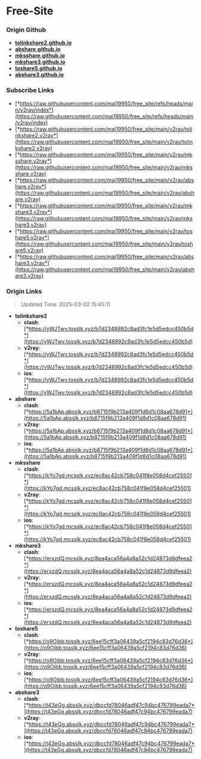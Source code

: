 # Free-Site

### Origin Github

- [**tolinkshare2.github.io**](https://github.com/tolinkshare2/tolinkshare2.github.io)
- [**abshare.github.io**](https://github.com/abshare/abshare.github.io)
- [**mksshare.github.io**](https://github.com/mksshare/mksshare.github.io)
- [**mkshare3.github.io**](https://github.com/mkshare3/mkshare3.github.io)
- [**toshare5.github.io**](https://github.com/toshare5/toshare5.github.io)
- [**abshare3.github.io**](https://github.com/abshare3/abshare3.github.io)

### Subscribe Links

- [*https://raw.githubusercontent.com/mai19950/free_site/refs/heads/main/v2ray/index*](https://raw.githubusercontent.com/mai19950/free_site/refs/heads/main/v2ray/index)
- [*https://raw.githubusercontent.com/mai19950/free_site/main/v2ray/tolinkshare2.v2ray*](https://raw.githubusercontent.com/mai19950/free_site/main/v2ray/tolinkshare2.v2ray)
- [*https://raw.githubusercontent.com/mai19950/free_site/main/v2ray/mksshare.v2ray*](https://raw.githubusercontent.com/mai19950/free_site/main/v2ray/mksshare.v2ray)
- [*https://raw.githubusercontent.com/mai19950/free_site/main/v2ray/abshare.v2ray*](https://raw.githubusercontent.com/mai19950/free_site/main/v2ray/abshare.v2ray)
- [*https://raw.githubusercontent.com/mai19950/free_site/main/v2ray/mkshare3.v2ray*](https://raw.githubusercontent.com/mai19950/free_site/main/v2ray/mkshare3.v2ray)
- [*https://raw.githubusercontent.com/mai19950/free_site/main/v2ray/toshare5.v2ray*](https://raw.githubusercontent.com/mai19950/free_site/main/v2ray/toshare5.v2ray)
- [*https://raw.githubusercontent.com/mai19950/free_site/main/v2ray/abshare3.v2ray*](https://raw.githubusercontent.com/mai19950/free_site/main/v2ray/abshare3.v2ray)

### Origin Links

> Updated Time: 2025-03-02 15:45:11

- **tolinkshare2**
  - **clash**: [*https://yWJTwv.tosslk.xyz/b7d2348992c8ad3fc1e5d5edcc450b5d*](https://yWJTwv.tosslk.xyz/b7d2348992c8ad3fc1e5d5edcc450b5d)
  - **v2ray**: [*https://yWJTwv.tosslk.xyz/b7d2348992c8ad3fc1e5d5edcc450b5d*](https://yWJTwv.tosslk.xyz/b7d2348992c8ad3fc1e5d5edcc450b5d)
  - **ios**: [*https://yWJTwv.tosslk.xyz/b7d2348992c8ad3fc1e5d5edcc450b5d*](https://yWJTwv.tosslk.xyz/b7d2348992c8ad3fc1e5d5edcc450b5d)
- **abshare**
  - **clash**: [*https://5a1bAp.absslk.xyz/b8715f9b213a409f1d8d1c08aa678d91*](https://5a1bAp.absslk.xyz/b8715f9b213a409f1d8d1c08aa678d91)
  - **v2ray**: [*https://5a1bAp.absslk.xyz/b8715f9b213a409f1d8d1c08aa678d91*](https://5a1bAp.absslk.xyz/b8715f9b213a409f1d8d1c08aa678d91)
  - **ios**: [*https://5a1bAp.absslk.xyz/b8715f9b213a409f1d8d1c08aa678d91*](https://5a1bAp.absslk.xyz/b8715f9b213a409f1d8d1c08aa678d91)
- **mksshare**
  - **clash**: [*https://kYo7gd.mcsslk.xyz/ec8ac42cb758c041f8e058d4cef25501*](https://kYo7gd.mcsslk.xyz/ec8ac42cb758c041f8e058d4cef25501)
  - **v2ray**: [*https://kYo7gd.mcsslk.xyz/ec8ac42cb758c041f8e058d4cef25501*](https://kYo7gd.mcsslk.xyz/ec8ac42cb758c041f8e058d4cef25501)
  - **ios**: [*https://kYo7gd.mcsslk.xyz/ec8ac42cb758c041f8e058d4cef25501*](https://kYo7gd.mcsslk.xyz/ec8ac42cb758c041f8e058d4cef25501)
- **mkshare3**
  - **clash**: [*https://erxzdQ.mcsslk.xyz/8ea4aca56a4a8a52c1d24873d9dfeea2*](https://erxzdQ.mcsslk.xyz/8ea4aca56a4a8a52c1d24873d9dfeea2)
  - **v2ray**: [*https://erxzdQ.mcsslk.xyz/8ea4aca56a4a8a52c1d24873d9dfeea2*](https://erxzdQ.mcsslk.xyz/8ea4aca56a4a8a52c1d24873d9dfeea2)
  - **ios**: [*https://erxzdQ.mcsslk.xyz/8ea4aca56a4a8a52c1d24873d9dfeea2*](https://erxzdQ.mcsslk.xyz/8ea4aca56a4a8a52c1d24873d9dfeea2)
- **toshare5**
  - **clash**: [*https://o9Oibb.tosslk.xyz/6ee15cff3a06439a5cf2194c83d76d36*](https://o9Oibb.tosslk.xyz/6ee15cff3a06439a5cf2194c83d76d36)
  - **v2ray**: [*https://o9Oibb.tosslk.xyz/6ee15cff3a06439a5cf2194c83d76d36*](https://o9Oibb.tosslk.xyz/6ee15cff3a06439a5cf2194c83d76d36)
  - **ios**: [*https://o9Oibb.tosslk.xyz/6ee15cff3a06439a5cf2194c83d76d36*](https://o9Oibb.tosslk.xyz/6ee15cff3a06439a5cf2194c83d76d36)
- **abshare3**
  - **clash**: [*https://t43eGg.absslk.xyz/dbccfd78046adf47c94bc476799eada7*](https://t43eGg.absslk.xyz/dbccfd78046adf47c94bc476799eada7)
  - **v2ray**: [*https://t43eGg.absslk.xyz/dbccfd78046adf47c94bc476799eada7*](https://t43eGg.absslk.xyz/dbccfd78046adf47c94bc476799eada7)
  - **ios**: [*https://t43eGg.absslk.xyz/dbccfd78046adf47c94bc476799eada7*](https://t43eGg.absslk.xyz/dbccfd78046adf47c94bc476799eada7)
